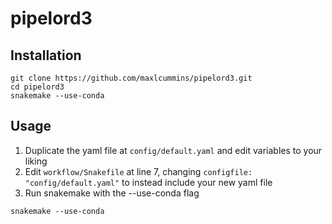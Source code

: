 # pipelord3

## Installation
```
git clone https://github.com/maxlcummins/pipelord3.git
cd pipelord3
snakemake --use-conda
```

## Usage

1. Duplicate the yaml file at `config/default.yaml` and edit variables to your liking
2. Edit `workflow/Snakefile` at line 7, changing `configfile: "config/default.yaml"` to instead include your new yaml file
3. Run snakemake with the --use-conda flag

`snakemake --use-conda`

